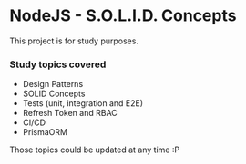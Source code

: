 # NodeJS - S.O.L.I.D. Concepts

This project is for study purposes. 

### Study topics covered

* Design Patterns
* SOLID Concepts
* Tests (unit, integration and E2E)
* Refresh Token and RBAC
* CI/CD
* PrismaORM

Those topics could be updated at any time :P

